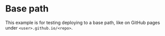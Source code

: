 # Base path

This example is for testing deploying to a base path, like on GitHub pages under `<user>.github.io/<repo>`.
